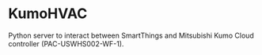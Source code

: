 # KumoHVAC
Python server to interact between SmartThings and Mitsubishi Kumo Cloud controller (PAC-USWHS002-WF-1).
